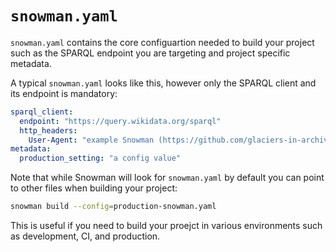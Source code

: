 # `snowman.yaml`

`snowman.yaml` contains the core configuartion needed to build your project such as the SPARQL endpoint you are targeting and project specific metadata.

A typical `snowman.yaml` looks like this, however only the SPARQL client and its endpoint is mandatory:

```yaml
sparql_client:
  endpoint: "https://query.wikidata.org/sparql"
  http_headers:
    User-Agent: "example Snowman (https://github.com/glaciers-in-archives/snowman)"
metadata:
  production_setting: "a config value"
```

Note that while Snowman will look for `snowman.yaml` by default you can point to other files when building your project:

```bash
snowman build --config=production-snowman.yaml
```

This is useful if you need to build your proejct in various environments such as development, CI, and production.

